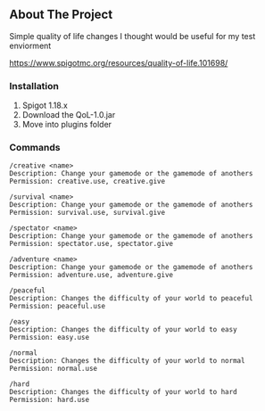 ## About The Project
Simple quality of life changes I thought would be useful for my test enviorment

https://www.spigotmc.org/resources/quality-of-life.101698/

### Installation
1. Spigot 1.18.x
2. Download the QoL-1.0.jar
3. Move into plugins folder

### Commands
```
/creative <name>
Description: Change your gamemode or the gamemode of anothers
Permission: creative.use, creative.give
```
```
/survival <name>
Description: Change your gamemode or the gamemode of anothers
Permission: survival.use, survival.give
```
```
/spectator <name>
Description: Change your gamemode or the gamemode of anothers
Permission: spectator.use, spectator.give
```
```
/adventure <name>
Description: Change your gamemode or the gamemode of anothers
Permission: adventure.use, adventure.give
```
```
/peaceful
Description: Changes the difficulty of your world to peaceful
Permission: peaceful.use
```
```
/easy
Description: Changes the difficulty of your world to easy
Permission: easy.use
```
```
/normal
Description: Changes the difficulty of your world to normal
Permission: normal.use
```
```
/hard
Description: Changes the difficulty of your world to hard
Permission: hard.use
```
